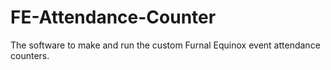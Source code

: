 # FE-Attendance-Counter
The software to make and run the custom Furnal Equinox event attendance counters. 
